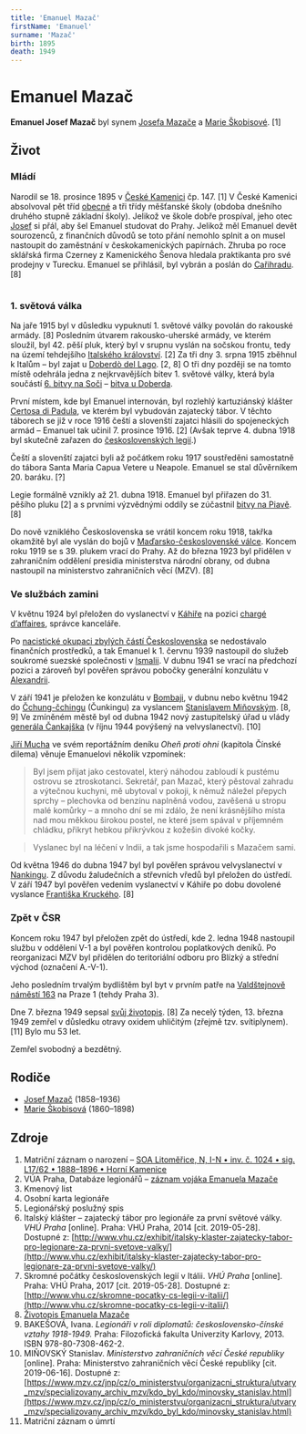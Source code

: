 ```yaml
---
title: 'Emanuel Mazač'
firstName: 'Emanuel'
surname: 'Mazač'
birth: 1895
death: 1949
---
```


# Emanuel Mazač

**Emanuel Josef Mazač** byl synem [Josefa Mazače](mazac-josef-1858.md) a [Marie Škobisové](skobisova-marie-1860.md). \[1\]


## Život

### Mládí

Narodil se 18. prosince 1895 v [České Kamenici](https://cs.wikipedia.org/wiki/%C4%8Cesk%C3%A1_Kamenice) čp. 147. \[1\] V České Kamenici absolvoval pět tříd [obecné](https://cs.wikipedia.org/wiki/Obecn%C3%A1_%C5%A1kola) a tři třídy měšťanské školy (obdoba dnešního druhého stupně základní školy). Jelikož ve škole dobře prospíval, jeho otec [Josef](mazac-josef-1858.md) si přál, aby šel Emanuel studovat do Prahy. Jelikož měl Emanuel devět sourozenců, z finančních důvodů se toto přání nemohlo splnit a on musel nastoupit do zaměstnání v českokamenických papírnách. Zhruba po roce sklářská firma Czerney z Kamenického Šenova hledala praktikanta pro své prodejny v Turecku. Emanuel se přihlásil, byl vybrán a poslán do [Cařihradu](https://cs.wikipedia.org/wiki/Istanbul). \[8\]

<div style="display: flex">

<Photo src="Photo1500339.jpg" alt="Emanuel Mazač" />

<Photo src="Photo1500340.jpg" alt="Emanuel Mazač" />
</div>

### 1. světová válka

Na jaře 1915 byl v důsledku vypuknutí 1. světové války povolán do rakouské armády. \[8\] Posledním útvarem rakousko-uherské armády, ve kterém sloužil, byl 42. pěší pluk, který byl v srupnu vyslán na sočskou frontu, tedy na území tehdejšího [Italského království](https://cs.wikipedia.org/wiki/Italsk%C3%A9_kr%C3%A1lovstv%C3%AD). \[2\] Za tři dny 3. srpna 1915 zběhnul k Italům – byl zajat u [Doberdò del Lago](https://en.wikipedia.org/wiki/Doberd%C3%B2_del_Lago). \[2, 8\] O tři dny později se na tomto místě odehrála jedna z nejkrvavějších bitev 1. světové války, která byla součástí [6. bitvy na Soči](https://cs.wikipedia.org/wiki/Bitvy_na_So%C4%8Di#6._bitva_%E2%80%93_6._srpna_a%C5%BE_17._srpna_1916) – [bitva u Doberda](https://en.wikipedia.org/wiki/Battle_of_Doberd%C3%B2).

První místem, kde byl Emanuel internován, byl rozlehlý kartuziánský klášter [Certosa di Padula](https://cs.wikipedia.org/wiki/Certosa_di_Padula), ve kterém byl vybudován zajatecký tábor. V těchto táborech se již v roce 1916 čeští a slovenští zajatci hlásili do spojeneckých armád – Emanuel tak učinil 7. prosince 1916. \[2\] (Avšak teprve 4. dubna 1918 byl skutečně zařazen do [československých legií](https://cs.wikipedia.org/wiki/%C4%8Ceskoslovensk%C3%A9_legie).)

Čeští a slovenští zajatci byli až počátkem roku 1917 soustředěni samostatně do tábora Santa Maria Capua Vetere u Neapole. Emanuel se stal důvěrníkem 20. baráku. \[?\]

Legie formálně vznikly až 21. dubna 1918. Emanuel byl přiřazen do 31. pěšího pluku \[2\] a s prvními výzvědnými oddíly se zúčastnil [bitvy na Piavě](https://cs.wikipedia.org/wiki/Bitva_na_Piav%C4%9B). \[8\]

Do nově vzniklého Československa se vrátil koncem roku 1918, takřka okamžitě byl ale vyslán do bojů v [Maďarsko-československé válce](https://cs.wikipedia.org/wiki/Ma%C4%8Farsko-%C4%8Deskoslovensk%C3%A1_v%C3%A1lka). Koncem roku 1919 se s 39. plukem vrací do Prahy. Až do března 1923 byl přidělen v zahraničním oddělení presidia ministerstva národní obrany, od dubna nastoupil na ministerstvo zahraničních věcí (MZV). \[8\]


### Ve službách zamini

V květnu 1924 byl přeložen do vyslanectví v [Káhiře](https://cs.wikipedia.org/wiki/K%C3%A1hira) na pozici [chargé d’affaires](https://cs.wikipedia.org/wiki/Charg%C3%A9_d%E2%80%99affaires), správce kanceláře.

<Photo src="60703779_1066970353503613_8310680976669802496_n.jpg" alt="„President Masaryk na vyslanectví v Kairu ve společnosti ministra Hurbana a jeho choti. V pozadí úřednictvo vyslanectví.“ Emanuel Mazač druhý zleva." size="md" />

Po [nacistické okupaci zbylých částí Československa](https://cs.wikipedia.org/wiki/N%C4%9Bmeck%C3%A1_okupace_%C4%8Cech,_Moravy_a_Slezska) se nedostávalo finančních prostředků, a tak Emanuel k 1. červnu 1939 nastoupil do služeb soukromé suezské společnosti v [Ismalii](https://en.wikipedia.org/wiki/Ismailia). V dubnu 1941 se vrací na předchozí pozici a zároveň byl pověřen správou pobočky generální konzulátu v [Alexandrii](https://cs.wikipedia.org/wiki/Alexandrie).

<Photo src="60071004_202576010625651_9015996932606132224_n.jpg" alt="V Egyptě" size="md" />

V září 1941 je přeložen ke konzulátu v [Bombaji](https://cs.wikipedia.org/wiki/Bombaj), v dubnu nebo květnu 1942 do [Čchung-čchingu](https://cs.wikipedia.org/wiki/%C4%8Cchung-%C4%8Dching) (Čunkingu) za vyslancem [Stanislavem Miňovským](https://www.mzv.cz/jnp/cz/o_ministerstvu/organizacni_struktura/utvary_mzv/specializovany_archiv_mzv/kdo_byl_kdo/minovsky_stanislav.html). \[8, 9\] Ve zmíněném městě byl od dubna 1942 nový zastupitelský úřad u vlády [generála Čankajška](https://cs.wikipedia.org/wiki/%C4%8Cankaj%C5%A1ek) (v říjnu 1944 povýšený na velvyslanectví). \[10\]

[Jiří Mucha](https://cs.wikipedia.org/wiki/Ji%C5%99%C3%AD_Mucha_(spisovatel)) ve svém reportážním deníku _Oheň proti ohni_ (kapitola Čínské dilema) věnuje Emanuelovi několik vzpomínek:

> Byl jsem přijat jako cestovatel, který náhodou zabloudí k pustému ostrovu se ztroskotanci. Sekretář, pan Mazač, který pěstoval zahradu a výtečnou kuchyni, mě ubytoval v pokoji, k němuž náležel přepych sprchy – plechovka od benzínu naplněná vodou, zavěšená u stropu malé komůrky – a mnoho dní se mi zdálo, že není krásnějšího místa nad mou měkkou širokou postel, ne které jsem spával v příjemném chládku, přikryt hebkou přikrývkou z kožešin divoké kočky.

> Vyslanec byl na léčení v Indii, a tak jsme hospodařili s Mazačem sami.

Od května 1946 do dubna 1947 byl byl pověřen správou velvyslanectví v [Nankingu](https://cs.wikipedia.org/wiki/Nanking). Z důvodu žaludečních a střevních vředů byl přeložen do ústředí. V září 1947 byl pověřen vedením vyslanectví v Káhiře po dobu dovolené vyslance [Františka Kruckého](https://www.mzv.cz/jnp/cz/o_ministerstvu/organizacni_struktura/utvary_mzv/specializovany_archiv_mzv/kdo_byl_kdo/krucky_frantisek.html). \[8\]


### Zpět v ČSR

Koncem roku 1947 byl přeložen zpět do ústředí, kde 2. ledna 1948 nastoupil službu v oddělení V-1 a byl pověřen kontrolou poplatkových deníků. Po reorganizaci MZV byl přidělen do teritoriální odboru pro Blízký a střední východ (označení A.-V-1).

Jeho posledním trvalým bydlištěm byl byt v prvním patře na [Valdštejnově náměstí 163](https://goo.gl/maps/JFG8uP383vD2) na Praze 1 (tehdy Praha 3).

Dne 7. března 1949 sepsal [svůj životopis](/zdroje/mazac-emanuel/cv.md). \[8\] Za necelý týden, 13. března 1949 zemřel v důsledku otravy oxidem uhličitým (zřejmě tzv. svítiplynem). \[11\] Bylo mu 53 let.

Zemřel svobodný a bezdětný.


## Rodiče

- [Josef Mazač](mazac-josef-1858.md) (1858–1936)
- [Marie Škobisová](skobisova-marie-1860.md) (1860–1898)


## Zdroje

1. Matriční záznam o narození – [SOA Litoměřice, N, I-N • inv. č. 1024 • sig. L17/62 • 1888–1896 • Horní Kamenice](http://vademecum.soalitomerice.cz/vademecum/permalink?xid=09ddd7cea03b9b8d:4e496e4e:12216bae987:-79a3&scan=133#scan133)
2. VÚA Praha, Databáze legionářů – [záznam vojáka Emanuela Mazače](http://www.vuapraha.cz/soldier/16790205)
3. Kmenový list
4. Osobní karta legionáře
5. Legionářský poslužný spis
6. Italský klášter – zajatecký tábor pro legionáře za první světové války. _VHÚ Praha_ \[online\]. Praha: VHÚ Praha, 2014 [cit. 2019-05-28]. Dostupné z: [http://www.vhu.cz/exhibit/italsky-klaster-zajatecky-tabor-pro-legionare-za-prvni-svetove-valky/](http://www.vhu.cz/exhibit/italsky-klaster-zajatecky-tabor-pro-legionare-za-prvni-svetove-valky/)
7. Skromné počátky československých legií v Itálii. _VHÚ Praha_ \[online\]. Praha: VHÚ Praha, 2017 [cit. 2019-05-28]. Dostupné z: [http://www.vhu.cz/skromne-pocatky-cs-legii-v-italii/](http://www.vhu.cz/skromne-pocatky-cs-legii-v-italii/)
8. [Životopis Emanuela Mazače](/zdroje/mazac-emanuel/cv.md)
9. BAKEŠOVÁ, Ivana. _Legionáři v roli diplomatů: československo-čínské vztahy 1918-1949._ Praha: Filozofická fakulta Univerzity Karlovy, 2013. ISBN 978-80-7308-462-2.
10. MIŇOVSKÝ Stanislav. _Ministerstvo zahraničních věcí České republiky_ [online]. Praha: Ministerstvo zahraničních věcí České republiky [cit. 2019-06-16]. Dostupné z: [https://www.mzv.cz/jnp/cz/o_ministerstvu/organizacni_struktura/utvary_mzv/specializovany_archiv_mzv/kdo_byl_kdo/minovsky_stanislav.html](https://www.mzv.cz/jnp/cz/o_ministerstvu/organizacni_struktura/utvary_mzv/specializovany_archiv_mzv/kdo_byl_kdo/minovsky_stanislav.html)
11. Matriční záznam o úmrtí
